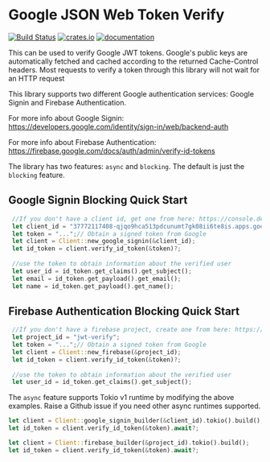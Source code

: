 # Google JSON Web Token Verify
[![Build Status](https://travis-ci.org/fuchsnj/google-jwt-verify.svg?branch=master)](https://travis-ci.org/fuchsnj/google-jwt-verify)
[![crates.io](https://img.shields.io/crates/v/google-jwt-verify.svg)](https://crates.io/crates/google-jwt-verify)
[![documentation](https://docs.rs/google-jwt-verify/badge.svg)](https://docs.rs/google-jwt-verify)

This can be used to verify Google JWT tokens. Google's public keys are automatically fetched
and cached according to the returned Cache-Control headers. Most requests to verify a token
through this library will not wait for an HTTP request

This library supports two different Google authentication services: Google Signin and Firebase Authentication.

For more info about Google Signin: https://developers.google.com/identity/sign-in/web/backend-auth

For more info about Firebase Authentication: https://firebase.google.com/docs/auth/admin/verify-id-tokens

The library has two features: `async` and `blocking`. The default is just the `blocking` feature.

## Google Signin Blocking Quick Start
```rust
 //If you don't have a client id, get one from here: https://console.developers.google.com/
 let client_id = "37772117408-qjqo9hca513pdcunumt7gk08ii6te8is.apps.googleusercontent.com";
 let token = "...";// Obtain a signed token from Google
 let client = Client::new_google_signin(&client_id);
 let id_token = client.verify_id_token(&token)?;
 
 //use the token to obtain information about the verified user
 let user_id = id_token.get_claims().get_subject();
 let email = id_token.get_payload().get_email();
 let name = id_token.get_payload().get_name();
```

## Firebase Authentication Blocking Quick Start
```rust
 //If you don't have a firebase project, create one from here: https://firebase.google.com/
 let project_id = "jwt-verify";
 let token = "...";// Obtain a signed token from Google
 let client = Client::new_firebase(&project_id);
 let id_token = client.verify_id_token(&token)?;
 
 //use the token to obtain information about the verified user
 let user_id = id_token.get_claims().get_subject();
```

The `async` feature supports Tokio v1 runtime by modifying the above examples. Raise a Github issue if you need other async runtimes supported.

```rust
let client = Client::google_signin_builder(&client_id).tokio().build();
let id_token = client.verify_id_token(&token).await?;
```

```rust
let client = Client::firebase_builder(&project_id).tokio().build();
let id_token = client.verify_id_token(&token).await?;
```
